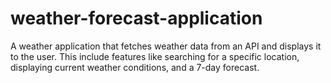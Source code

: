 # weather-forecast-application

A weather application that fetches weather data from an API and displays it to the user. This include features like searching for a specific location, displaying current weather conditions, and a 7-day forecast.
